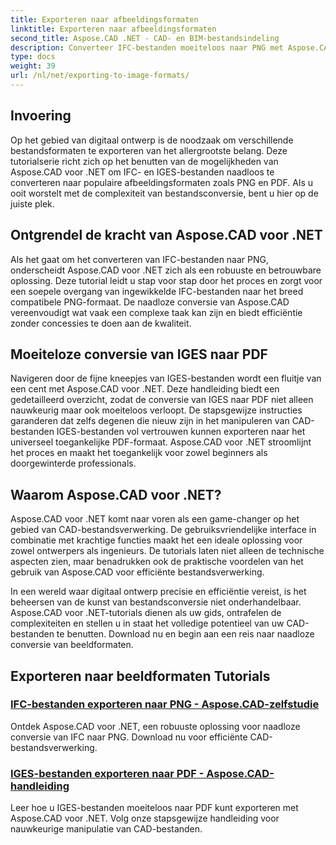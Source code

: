```yaml
---
title: Exporteren naar afbeeldingsformaten
linktitle: Exporteren naar afbeeldingsformaten
second_title: Aspose.CAD .NET - CAD- en BIM-bestandsindeling
description: Converteer IFC-bestanden moeiteloos naar PNG met Aspose.CAD voor .NET. Ontdek de naadloze verwerking en download van CAD-bestanden voor efficiënte bestandsmanipulatie.
type: docs
weight: 39
url: /nl/net/exporting-to-image-formats/
---
```


## Invoering

Op het gebied van digitaal ontwerp is de noodzaak om verschillende bestandsformaten te exporteren van het allergrootste belang. Deze tutorialserie richt zich op het benutten van de mogelijkheden van Aspose.CAD voor .NET om IFC- en IGES-bestanden naadloos te converteren naar populaire afbeeldingsformaten zoals PNG en PDF. Als u ooit worstelt met de complexiteit van bestandsconversie, bent u hier op de juiste plek.

## Ontgrendel de kracht van Aspose.CAD voor .NET

Als het gaat om het converteren van IFC-bestanden naar PNG, onderscheidt Aspose.CAD voor .NET zich als een robuuste en betrouwbare oplossing. Deze tutorial leidt u stap voor stap door het proces en zorgt voor een soepele overgang van ingewikkelde IFC-bestanden naar het breed compatibele PNG-formaat. De naadloze conversie van Aspose.CAD vereenvoudigt wat vaak een complexe taak kan zijn en biedt efficiëntie zonder concessies te doen aan de kwaliteit.

## Moeiteloze conversie van IGES naar PDF

Navigeren door de fijne kneepjes van IGES-bestanden wordt een fluitje van een cent met Aspose.CAD voor .NET. Deze handleiding biedt een gedetailleerd overzicht, zodat de conversie van IGES naar PDF niet alleen nauwkeurig maar ook moeiteloos verloopt. De stapsgewijze instructies garanderen dat zelfs degenen die nieuw zijn in het manipuleren van CAD-bestanden IGES-bestanden vol vertrouwen kunnen exporteren naar het universeel toegankelijke PDF-formaat. Aspose.CAD voor .NET stroomlijnt het proces en maakt het toegankelijk voor zowel beginners als doorgewinterde professionals.

## Waarom Aspose.CAD voor .NET?

Aspose.CAD voor .NET komt naar voren als een game-changer op het gebied van CAD-bestandsverwerking. De gebruiksvriendelijke interface in combinatie met krachtige functies maakt het een ideale oplossing voor zowel ontwerpers als ingenieurs. De tutorials laten niet alleen de technische aspecten zien, maar benadrukken ook de praktische voordelen van het gebruik van Aspose.CAD voor efficiënte bestandsverwerking.

In een wereld waar digitaal ontwerp precisie en efficiëntie vereist, is het beheersen van de kunst van bestandsconversie niet onderhandelbaar. Aspose.CAD voor .NET-tutorials dienen als uw gids, ontrafelen de complexiteiten en stellen u in staat het volledige potentieel van uw CAD-bestanden te benutten. Download nu en begin aan een reis naar naadloze conversie van beeldformaten.
## Exporteren naar beeldformaten Tutorials
### [IFC-bestanden exporteren naar PNG - Aspose.CAD-zelfstudie](./exporting-ifc-files-to-png/)
Ontdek Aspose.CAD voor .NET, een robuuste oplossing voor naadloze conversie van IFC naar PNG. Download nu voor efficiënte CAD-bestandsverwerking.
### [IGES-bestanden exporteren naar PDF - Aspose.CAD-handleiding](./exporting-iges-files-to-pdf/)
Leer hoe u IGES-bestanden moeiteloos naar PDF kunt exporteren met Aspose.CAD voor .NET. Volg onze stapsgewijze handleiding voor nauwkeurige manipulatie van CAD-bestanden.